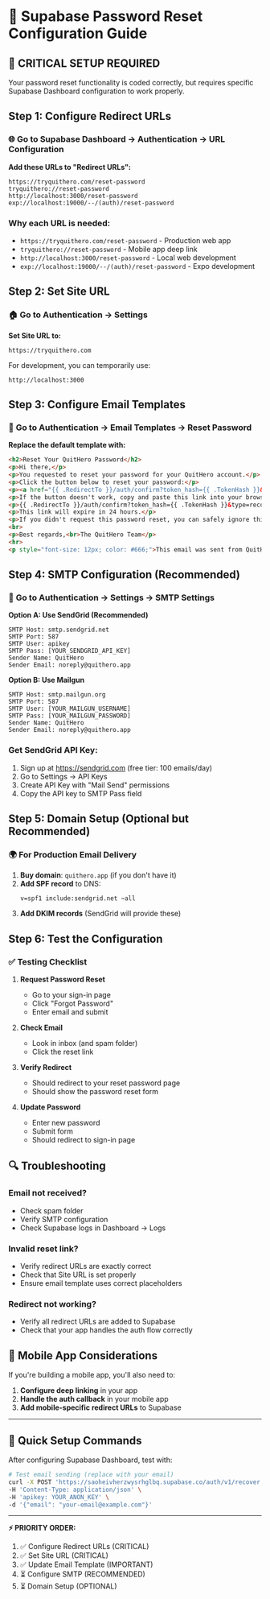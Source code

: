 # 🔧 Supabase Password Reset Configuration Guide

## 🚨 CRITICAL SETUP REQUIRED

Your password reset functionality is coded correctly, but requires specific Supabase Dashboard configuration to work properly.

## Step 1: Configure Redirect URLs

### 🌐 **Go to Supabase Dashboard → Authentication → URL Configuration**

**Add these URLs to "Redirect URLs":**
```
https://tryquithero.com/reset-password
tryquithero://reset-password
http://localhost:3000/reset-password
exp://localhost:19000/--/(auth)/reset-password
```

### Why each URL is needed:
- `https://tryquithero.com/reset-password` - Production web app
- `tryquithero://reset-password` - Mobile app deep link  
- `http://localhost:3000/reset-password` - Local web development
- `exp://localhost:19000/--/(auth)/reset-password` - Expo development

## Step 2: Set Site URL

### 🏠 **Go to Authentication → Settings**

**Set Site URL to:**
```
https://tryquithero.com
```

For development, you can temporarily use:
```
http://localhost:3000
```

## Step 3: Configure Email Templates

### 📧 **Go to Authentication → Email Templates → Reset Password**

**Replace the default template with:**

```html
<h2>Reset Your QuitHero Password</h2>
<p>Hi there,</p>
<p>You requested to reset your password for your QuitHero account.</p>
<p>Click the button below to reset your password:</p>
<p><a href="{{ .RedirectTo }}/auth/confirm?token_hash={{ .TokenHash }}&type=recovery" style="display: inline-block; padding: 12px 24px; background-color: #7C3AED; color: white; text-decoration: none; border-radius: 8px; font-weight: 600;">Reset Password</a></p>
<p>If the button doesn't work, copy and paste this link into your browser:</p>
<p>{{ .RedirectTo }}/auth/confirm?token_hash={{ .TokenHash }}&type=recovery</p>
<p>This link will expire in 24 hours.</p>
<p>If you didn't request this password reset, you can safely ignore this email.</p>
<br>
<p>Best regards,<br>The QuitHero Team</p>
<hr>
<p style="font-size: 12px; color: #666;">This email was sent from QuitHero, your personalized quit plan app.</p>
```

## Step 4: SMTP Configuration (Recommended)

### 📨 **Go to Authentication → Settings → SMTP Settings**

**Option A: Use SendGrid (Recommended)**
```
SMTP Host: smtp.sendgrid.net
SMTP Port: 587
SMTP User: apikey
SMTP Pass: [YOUR_SENDGRID_API_KEY]
Sender Name: QuitHero
Sender Email: noreply@quithero.app
```

**Option B: Use Mailgun**
```
SMTP Host: smtp.mailgun.org
SMTP Port: 587
SMTP User: [YOUR_MAILGUN_USERNAME]
SMTP Pass: [YOUR_MAILGUN_PASSWORD]
Sender Name: QuitHero
Sender Email: noreply@quithero.app
```

### Get SendGrid API Key:
1. Sign up at https://sendgrid.com (free tier: 100 emails/day)
2. Go to Settings → API Keys
3. Create API Key with "Mail Send" permissions
4. Copy the API key to SMTP Pass field

## Step 5: Domain Setup (Optional but Recommended)

### 🌍 **For Production Email Delivery**

1. **Buy domain**: `quithero.app` (if you don't have it)
2. **Add SPF record** to DNS:
   ```
   v=spf1 include:sendgrid.net ~all
   ```
3. **Add DKIM records** (SendGrid will provide these)

## Step 6: Test the Configuration

### ✅ **Testing Checklist**

1. **Request Password Reset**
   - Go to your sign-in page
   - Click "Forgot Password"
   - Enter email and submit

2. **Check Email**
   - Look in inbox (and spam folder)
   - Click the reset link

3. **Verify Redirect**
   - Should redirect to your reset password page
   - Should show the password reset form

4. **Update Password**
   - Enter new password
   - Submit form
   - Should redirect to sign-in page

## 🔍 Troubleshooting

### Email not received?
- Check spam folder
- Verify SMTP configuration
- Check Supabase logs in Dashboard → Logs

### Invalid reset link?
- Verify redirect URLs are exactly correct
- Check that Site URL is set properly
- Ensure email template uses correct placeholders

### Redirect not working?
- Verify all redirect URLs are added to Supabase
- Check that your app handles the auth flow correctly

## 📱 Mobile App Considerations

If you're building a mobile app, you'll also need to:

1. **Configure deep linking** in your app
2. **Handle the auth callback** in your mobile app
3. **Add mobile-specific redirect URLs** to Supabase

---

## 🚀 Quick Setup Commands

After configuring Supabase Dashboard, test with:

```bash
# Test email sending (replace with your email)
curl -X POST 'https://saoheivherzwysrhglbq.supabase.co/auth/v1/recover' \
-H 'Content-Type: application/json' \
-H 'apikey: YOUR_ANON_KEY' \
-d '{"email": "your-email@example.com"}'
```

---

**⚡ PRIORITY ORDER:**
1. ✅ Configure Redirect URLs (CRITICAL)
2. ✅ Set Site URL (CRITICAL) 
3. ✅ Update Email Template (IMPORTANT)
4. ⏳ Configure SMTP (RECOMMENDED)
5. ⏳ Domain Setup (OPTIONAL)
